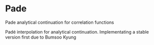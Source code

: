 # Pade
Pade analytical continuation for correlation functions

Padé interpolation for analytical continuation. Implementating a stable version first due to Bumsoo Kyung 
